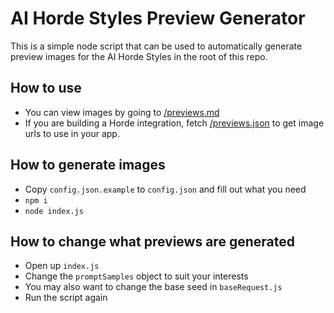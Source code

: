 # AI Horde Styles Preview Generator

This is a simple node script that can be used to automatically generate preview images for the AI Horde Styles in the root of this repo.

## How to use
- You can view images by going to [/previews.md](previews.md)
- If you are building a Horde integration, fetch [/previews.json](previews.json) to get image urls to use in your app.

## How to generate images
- Copy `config.json.example` to `config.json` and fill out what you need
- `npm i`
- `node index.js`

## How to change what previews are generated
- Open up `index.js`
- Change the `promptSamples` object to suit your interests
- You may also want to change the base seed in `baseRequest.js`
- Run the script again